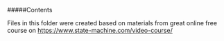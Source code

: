 #####Contents

Files in this folder were created based on materials from great online free course on
https://www.state-machine.com/video-course/ 

